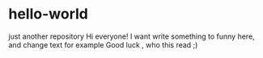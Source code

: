 # hello-world
just another repository
Hi everyone! I want write something to funny here, and change text for example
Good luck , who this read ;)
